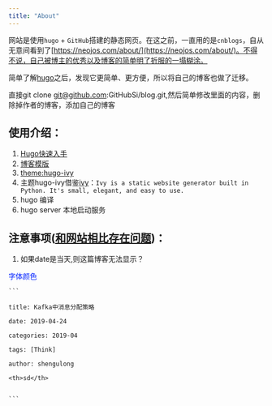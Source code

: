 ```yaml
---
title: "About"
---
```

网站是使用`hugo` + `GitHub`搭建的静态网页。在这之前，一直用的是`cnblogs`，自从无意间看到了[https://neojos.com/about/](https://neojos.com/about/)。不得不说，自己被博主的优秀以及博客的简单明了折服的一塌糊涂。

简单了解[hugo](http://gohugo.io/getting-started/)之后，发现它更简单、更方便，所以将自己的博客也做了迁移。

直接git clone git@github.com:GitHubSi/blog.git,然后简单修改里面的内容，删除掉作者的博客，添加自己的博客

使用介绍：
----
1. [Hugo快速入手](https://www.gohugo.org/)
1. [博客模版](https://github.com/GitHubSi/blog)
1. [theme:hugo-ivy](https://github.com/yihui/hugo-ivy)
1. 主题hugo-ivy借鉴[ivy](https://github.com/dmulholl/ivy)：`Ivy is a static website generator built in Python. It's small, elegant, and easy to use.`
1. hugo 编译
2. hugo server 本地启动服务

注意事项([和网站相比存在问题](https://neojos.com/))：
---
1. 如果date是当天,则这篇博客无法显示？

<font color="#0222ff">字体颜色</font>

    ```
        
    title: Kafka中消息分配策略
    
    date: 2019-04-24
    
    categories: 2019-04
    
    tags: [Think]
    
    author: shengulong

    <th>sd</th>
   
        
    ```
